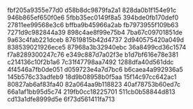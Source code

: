 fbf205a9355e77d0
d58b8dc9879fa2a1
828da0b1f154e91c
946b865ef650f0e6
5fbb35ec0149f8a5
394bde0fb170def0
27811ee99568e3c6
bffba9b45966a2ab
fb7973955f109b63
7271d9c982844a39
898c4ae8f99e75b4
7ba67c09701851de
9a63c4fab221dceb
87619815b42d4737
2d940575420a049d
838539021926ece5
87968a3b32940ebc
36a8499cd36c1574
f7a8289300247c76
e349c887d7a02f3e
b1d7bf616e78e381
c214136c10f2b1a6
7c31f47798aa7492
1288dfa40d561ddc
4f4546a7fb0de051
d059723e4a7d7bc6
b6caea4a992936a5
145b576c33adfeb9
18d9b08958b0f5aa
15f14c97cc642ac1
80827ab6af83fa40
82a064aa9b118823
40af78753b60ed7c
66a1af1bb95d5c74
219fb0cc18225701
511cb0b58844d813
cd13a1dfe8999d5e
6f73d561411fa713
